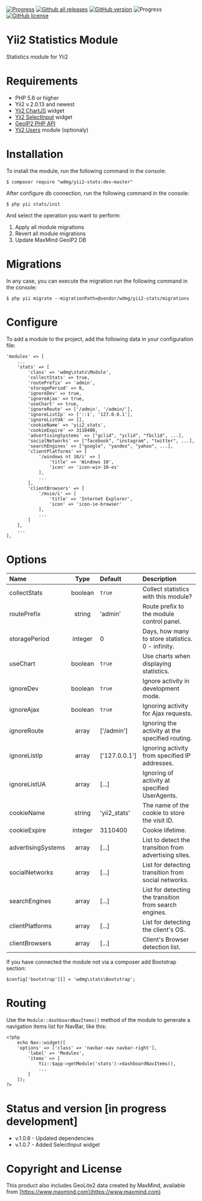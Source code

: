 [![Progress](https://img.shields.io/badge/required-Yii2_v2.0.13-blue.svg)](https://packagist.org/packages/yiisoft/yii2) [![Github all releases](https://img.shields.io/github/downloads/wdmg/yii2-stats/total.svg)](https://GitHub.com/wdmg/yii2-stats/releases/) [![GitHub version](https://badge.fury.io/gh/wdmg%2Fyii2-stats.svg)](https://github.com/wdmg/yii2-stats) ![Progress](https://img.shields.io/badge/progress-in_development-red.svg) [![GitHub license](https://img.shields.io/github/license/wdmg/yii2-stats.svg)](https://github.com/wdmg/yii2-stats/blob/master/LICENSE)

# Yii2 Statistics Module
Statistics module for Yii2

# Requirements 
* PHP 5.6 or higher
* Yii2 v.2.0.13 and newest
* [Yii2 ChartJS](https://github.com/wdmg/yii2-chartjs) widget
* [Yii2 SelectInput](https://github.com/wdmg/yii2-selectinput) widget
* [GeoIP2 PHP API](https://github.com/maxmind/GeoIP2-php)
* [Yii2 Users](https://github.com/wdmg/yii2-users) module (optionaly)

# Installation
To install the module, run the following command in the console:

`$ composer require "wdmg/yii2-stats:dev-master"`

After configure db connection, run the following command in the console:

`$ php yii stats/init`

And select the operation you want to perform:
  1) Apply all module migrations
  2) Revert all module migrations
  3) Update MaxMind GeoIP2 DB

# Migrations
In any case, you can execute the migration run the following command in the console:

`$ php yii migrate --migrationPath=@vendor/wdmg/yii2-stats/migrations`

# Configure

To add a module to the project, add the following data in your configuration file:

    'modules' => [
        ...
        'stats' => [
            'class' => 'wdmg\stats\Module',
            'collectStats' => true,
            'routePrefix' => 'admin',
            'storagePeriod' => 0,
            'ignoreDev' => true,
            'ignoreAjax' => true,
            'useChart' => true,
            'ignoreRoute' => ['/admin', '/admin/'],
            'ignoreListIp' => ['::1', '127.0.0.1'],
            'ignoreListUA' => [],
            'cookieName' => 'yii2_stats',
            'cookieExpire' => 3110400,
            'advertisingSystems' => ["gclid", "yclid", "fbclid", ...],
            'socialNetworks' => ["facebook", "instagram", "twitter", ...],
            'searchEngines' => ["google", "yandex", "yahoo", ...],
            'clientPlatforms' => [
                '/windows nt 10/i' => [
                    'title' => 'Windows 10',
                    'icon' => 'icon-win-10-os'
                ],
                ...
            ],
            'clientBrowsers' => [
                '/msie/i' => [
                    'title' => 'Internet Explorer',
                    'icon' => 'icon-ie-browser'
                ],
                ...
            ]
        ],
        ...
    ],

# Options

| Name                | Type    | Default       | Description                   |
|:------------------- |:-------:|:------------- |:----------------------------- |
| collectStats        | boolean | `true`        | Collect statistics with this module? |
| routePrefix         | string  | 'admin'       | Route prefix to the module control panel. |
| storagePeriod       | integer | 0             | Days, how many to store statistics. 0 - infinity. |
| useChart            | boolean | `true`        | Use charts when displaying statistics. |
| ignoreDev           | boolean | `true`        | Ignore activity in development mode. |
| ignoreAjax          | boolean | `true`        | Ignoring activity for Ajax requests. |
| ignoreRoute         | array   | ['/admin']    | Ignoring the activity at the specified routing. |
| ignoreListIp        | array   | ['127.0.0.1'] | Ignoring activity from specified IP addresses. |
| ignoreListUA        | array   | [...]         | Ignoring of activity at specified UserAgents. |
| cookieName          | string  | 'yii2_stats'  | The name of the cookie to store the visit ID. |
| cookieExpire        | integer | 3110400       | Cookie lifetime. |
| advertisingSystems  | array   | [...]         | List to detect the transition from advertising sites. |
| socialNetworks      | array   | [...]         | List for detecting transition from social networks. |
| searchEngines       | array   | [...]         | List for detecting the transition from search engines. |
| clientPlatforms     | array   | [...]         | List for detecting the client's OS. |
| clientBrowsers      | array   | [...]         | Client's Browser detection list. |

If you have connected the module not via a composer add Bootstrap section:

`
$config['bootstrap'][] = 'wdmg\stats\Bootstrap';
`
# Routing
Use the `Module::dashboardNavItems()` method of the module to generate a navigation items list for NavBar, like this:

    <?php
        echo Nav::widget([
        'options' => ['class' => 'navbar-nav navbar-right'],
            'label' => 'Modules',
            'items' => [
                Yii::$app->getModule('stats')->dashboardNavItems(),
                ...
            ]
        ]);
    ?>
    
# Status and version [in progress development]
* v.1.0.8 - Updated dependencies
* v.1.0.7 - Added SelectInput widget

# Copyright and License
This product also includes GeoLite2 data created by MaxMind, available from [https://www.maxmind.com](https://www.maxmind.com)
